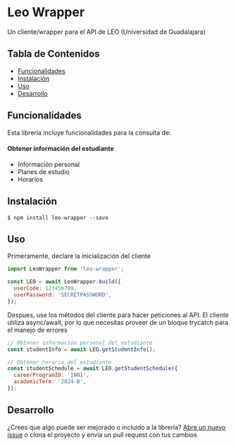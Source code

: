 # Leo Wrapper

Un cliente/wrapper para el API de LEO (Universidad de Guadalajara)

## Tabla de Contenidos

- [Funcionalidades](#funcionalidades)
- [Instalación](#instalación)
- [Uso](#uso)
- [Desarrollo](#desarrollo)

## Funcionalidades

Esta librería incluye funcionalidades para la consulta de:

#### Obtener información del estudiante

- Información personal
- Planes de estudio
- Horarios

## Instalación

    $ npm install leo-wrapper --save

## Uso

Primeramente, declare la inicialización del cliente

```javascript
import LeoWrapper from 'leo-wrapper';

const LEO = await LeoWrapper.build({
  userCode: 123456789,
  userPassword: 'SECRETPASSWORD',
});
```

Despues, use los métodos del cliente para hacer peticiones al API. El cliente utiliza async/await, por lo que necesitas proveer de un bloque trycatch para el manejo de errores

```javascript
// Obtener información personal del estudiante
const studentInfo = await LEO.getStudentInfo();

// Obtener horario del estudiante
const studentSchedule = await LEO.getStudentSchedule({
  careerProgramID: 'INNI',
  academicTerm: '2024-B',
});
```

## Desarrollo

¿Crees que algo puede ser mejorado o incluido a la librería? [Abre un nuevo issue](https://github.com/notroaloch/leo-wrapper/issues/new) o clona el proyecto y envía un pull request con tus cambios
